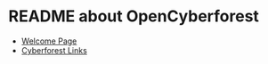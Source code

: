 # README about OpenCyberforest

* [Welcome Page](https://github.com/opencyberforest/README/blob/main/welcome2cyberforest.md)
* [Cyberforest Links](https://github.com/opencyberforest/README/blob/main/CyberforestLinks.md)
